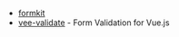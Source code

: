 - [formkit](https://github.com/formkit/formkit)
- [vee-validate](https://github.com/logaretm/vee-validate) -  Form Validation for Vue.js
